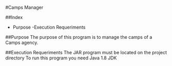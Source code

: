 #Camps Manager

##Index
- Purpose
-Execution Requeriments

##Purpose
The purpose of this program is to manage the camps of a Camps agency.

##Execution Requeriments
The JAR program must be located on the project directory
To run this program you need Java 1.8 JDK